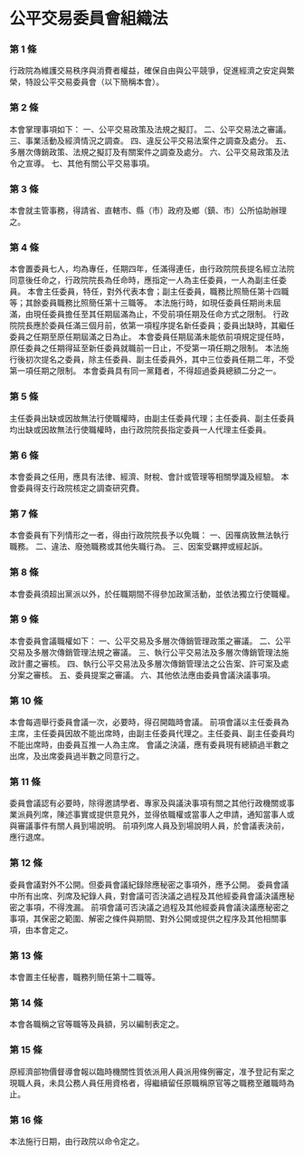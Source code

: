 # 公平交易委員會組織法

### 第 1 條

行政院為維護交易秩序與消費者權益，確保自由與公平競爭，促進經濟之安定與繁榮，特設公平交易委員會（以下簡稱本會）。

### 第 2 條

本會掌理事項如下：
一、公平交易政策及法規之擬訂。
二、公平交易法之審議。
三、事業活動及經濟情況之調查。
四、違反公平交易法案件之調查及處分。
五、多層次傳銷政策、法規之擬訂及有關案件之調查及處分。
六、公平交易政策及法令之宣導。
七、其他有關公平交易事項。

### 第 3 條

本會就主管事務，得請省、直轄市、縣（市）政府及鄉（鎮、市）公所協助辦理之。

### 第 4 條

本會置委員七人，均為專任，任期四年，任滿得連任，由行政院院長提名經立法院同意後任命之，行政院院長為任命時，應指定一人為主任委員，一人為副主任委員。
本會主任委員，特任，對外代表本會；副主任委員，職務比照簡任第十四職等；其餘委員職務比照簡任第十三職等。
本法施行時，如現任委員任期尚未屆滿，由現任委員擔任至其任期屆滿為止，不受前項任期及任命方式之限制。
行政院院長應於委員任滿三個月前，依第一項程序提名新任委員；委員出缺時，其繼任委員之任期至原任期屆滿之日為止。
本會委員任期屆滿未能依前項規定提任時，原任委員之任期得延至新任委員就職前一日止，不受第一項任期之限制。
本法施行後初次提名之委員，除主任委員、副主任委員外，其中三位委員任期二年，不受第一項任期之限制。
本會委員具有同一黨籍者，不得超過委員總額二分之一。

### 第 5 條

主任委員出缺或因故無法行使職權時，由副主任委員代理；主任委員、副主任委員均出缺或因故無法行使職權時，由行政院院長指定委員一人代理主任委員。

### 第 6 條

本會委員之任用，應具有法律、經濟、財稅、會計或管理等相關學識及經驗。
本會委員得支行政院核定之調查研究費。

### 第 7 條

本會委員有下列情形之一者，得由行政院院長予以免職：
一、因罹病致無法執行職務。
二、違法、廢弛職務或其他失職行為。
三、因案受羈押或經起訴。

### 第 8 條

本會委員須超出黨派以外，於任職期間不得參加政黨活動，並依法獨立行使職權。

### 第 9 條

本會委員會議職權如下：
一、公平交易及多層次傳銷管理政策之審議。
二、公平交易及多層次傳銷管理法規之審議。
三、執行公平交易法及多層次傳銷管理法施政計畫之審核。
四、執行公平交易法及多層次傳銷管理法之公告案、許可案及處分案之審核。
五、委員提案之審議。
六、其他依法應由委員會議決議事項。

### 第 10 條

本會每週舉行委員會議一次，必要時，得召開臨時會議。
前項會議以主任委員為主席，主任委員因故不能出席時，由副主任委員代理之。主任委員、副主任委員均不能出席時，由委員互推一人為主席。
會議之決議，應有委員現有總額過半數之出席，及出席委員過半數之同意行之。

### 第 11 條

委員會議認有必要時，除得邀請學者、專家及與議決事項有關之其他行政機關或事業派員列席，陳述事實或提供意見外，並得依職權或當事人之申請，通知當事人或與審議事件有關人員到場說明。
前項列席人員及到場說明人員，於會議表決前，應行退席。

### 第 12 條

委員會議對外不公開。但委員會議紀錄除應秘密之事項外，應予公開。
委員會議中所有出席、列席及紀錄人員，對會議可否決議之過程及其他經委員會議決議應秘密之事項，不得洩漏。
前項會議可否決議之過程及其他經委員會議決議應秘密之事項，其保密之範圍、解密之條件與期間、對外公開或提供之程序及其他相關事項，由本會定之。

### 第 13 條

本會置主任秘書，職務列簡任第十二職等。

### 第 14 條

本會各職稱之官等職等及員額，另以編制表定之。

### 第 15 條

原經濟部物價督導會報以臨時機關性質依派用人員派用條例審定，准予登記有案之現職人員，未具公務人員任用資格者，得繼續留任原職稱原官等之職務至離職時為止。

### 第 16 條

本法施行日期，由行政院以命令定之。
